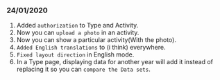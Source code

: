 ### 24/01/2020

1. Added `authorization` to Type and Activity.
2. Now you can `upload a photo` in an activity.
3. Now you can show a particular activity(With the photo).
4. `Added English translations` to (i think) everywhere.
5. `Fixed layout direction` in English mode.
6. In a Type page, displaying data for another year will add it instead of replacing it so you can `compare the Data sets`.
